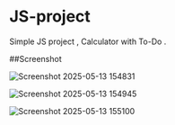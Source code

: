 # JS-project
 Simple JS project , Calculator with To-Do .

 
##Screenshot

![Screenshot 2025-05-13 154831](https://github.com/user-attachments/assets/0d8a100b-3d79-492e-b873-7200a9670651)


![Screenshot 2025-05-13 154945](https://github.com/user-attachments/assets/66cb9def-7ffd-4826-8515-9275f62b57fa)


![Screenshot 2025-05-13 155100](https://github.com/user-attachments/assets/bd27c31b-861f-4c81-b83d-fb2c435e8759)
